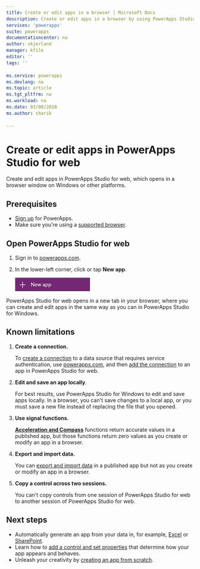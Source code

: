 ```yaml
---
title: Create or edit apps in a browser | Microsoft Docs
description: Create or edit apps in a browser by using PowerApps Studio for web.
services: 'powerapps'
suite: powerapps
documentationcenter: na
author: skjerland
manager: kfile
editor: ''
tags: ''

ms.service: powerapps
ms.devlang: na
ms.topic: article
ms.tgt_pltfrm: na
ms.workload: na
ms.date: 03/08/2018
ms.author: sharik

---
```

# Create or edit apps in PowerApps Studio for web
Create and edit apps in PowerApps Studio for web, which opens in a browser window on Windows or other platforms.

## Prerequisites
* [Sign up](signup-for-powerapps.md) for PowerApps.
* Make sure you're using a [supported browser](limits-and-config.md#supported-browsers-for-powerapps-studio-for-web).

## Open PowerApps Studio for web
1. Sign in to [powerapps.com](http://go.microsoft.com/fwlink/p/?LinkId=708209).
2. In the lower-left corner, click or tap **New app**.

    ![New app in left navigation bar](./media/create-app-browser/left-nav.png)

PowerApps Studio for web opens in a new tab in your browser, where you can create and edit apps in the same way as you can in PowerApps Studio for Windows.

## Known limitations
1. **Create a connection.**

    To [create a connection](add-manage-connections.md) to a data source that requires service authentication, use [powerapps.com](https://web.powerapps.com), and then [add the connection](add-data-connection.md) to an app in PowerApps Studio for web.
2. **Edit and save an app locally**.

    For best results, use PowerApps Studio for Windows to edit and save apps locally. In a browser, you can't save changes to a local app, or you must save a new file instead of replacing the file that you opened.
3. **Use signal functions.**

    **[Acceleration and Compass](functions/signals.md)** functions return accurate values in a published app, but those functions return zero values as you create or modify an app in a browser.
4. **Export and import data.**

    You can [export and import data](controls/control-export-import.md) in a published app but not as you create or modify an app in a browser.
5. **Copy a control across two sessions.**

    You can't copy controls from one session of PowerApps Studio for web to another session of PowerApps Studio for web.

## Next steps
* Automatically generate an app from your data in, for example, [Excel](get-started-create-from-data.md) or [SharePoint](app-from-sharepoint.md).
* Learn how to [add a control and set properties](add-configure-controls.md) that determine how your app appears and behaves.
* Unleash your creativity by [creating an app from scratch](get-started-create-from-blank.md).
